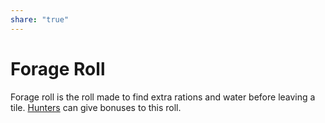 ```yaml
---
share: "true"
---
```


# Forage Roll

Forage roll is the roll made to find extra rations and water before leaving a tile. [Hunters](./Hunters.html) can give bonuses to this roll.